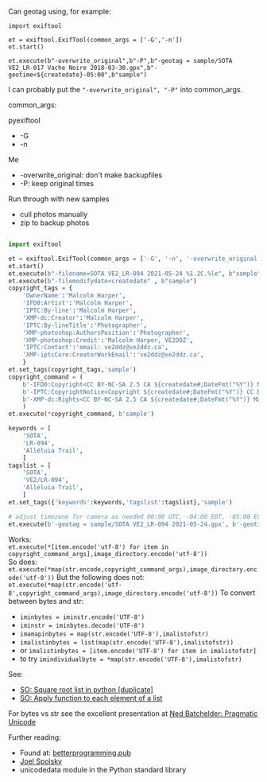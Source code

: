 Can geotag using, for example:

```[python]
import exiftool

et = exiftool.ExifTool(common_args = ['-G','-n'])
et.start()

et.execute(b"-overwrite_original",b"-P",b"-geotag = sample/SOTA VE2_LR-017 Vache Noire 2018-03-30.gpx",b"-geotime<${createdate}-05:00",b"sample")
```

I can probably put the `"-overwrite_original", "-P"` into common_args.

common_args:

pyexiftool

* -G
* -n

Me

* -overwrite_original: don't make backupfiles
* -P: keep original times

Run through with new samples

* cull photos manually
* zip to backup photos

```python

import exiftool

et = exiftool.ExifTool(common_args = ['-G', '-n', '-overwrite_original', '-P'])
et.start()
et.execute(b"-filename=SOTA VE2_LR-094 2021-05-24 %1.2C.%le", b"sample")
et.execute(b"-filemodifydate<createdate" , b"sample")
copyright_tags = {
    'OwnerName':'Malcolm Harper',
    'IFD0:Artist':'Malcolm Harper',
    'IPTC:By-line':'Malcolm Harper',
    'XMP-dc:Creator':'Malcolm Harper',
    'IPTC:By-lineTitle':'Photographer',
    'XMP-photoshop:AuthorsPosition':'Photographer',
    'XMP-photoshop:Credit':'Malcolm Harper, VE2DDZ',
    'IPTC:Contact':'email: ve2ddz@ve2ddz.ca',
    'XMP-iptcCore:CreatorWorkEmail':'ve2ddz@ve2ddz.ca',
    }
et.set_tags(copyright_tags,'sample')
copyright_command = (
    b'-IFD0:Copyright<CC BY-NC-SA 2.5 CA ${createdate#;DateFmt("%Y")} Malcolm Harper', 
    b'-IPTC:CopyrightNotice<Copyright ${createdate#;DateFmt("%Y")} CC BY-NC-SA 2.5 CA, Malcolm Harper', 
    b'-XMP-dc:Rights<CC BY-NC-SA 2.5 CA ${createdate#;DateFmt("%Y")} Malcolm Harper', 
    )
et.execute(*copyright_command, b'sample')

keywords = [
    'SOTA',
    'LR-094',
    'Alléluia Trail',
    ]
tagslist = [
    'SOTA',
    'VE2/LR-094',
    'Alléluia Trail',
    ]
et.set_tags({'keywords':keywords,'tagslist':tagslist},'sample')

# adjust timezone for camera as needed 00:00 UTC, -04:00 EDT, -05:00 EST
et.execute(b'-geotag = sample/SOTA VE2_LR-094 2021-05-24.gpx', b'-geotime<${createdate}-00:00', b'sample')
```
Works:  
`et.execute(*[item.encode('utf-8') for item in copyright_command_args],image_directory.encode('utf-8'))`  
So does:  
`et.execute(*map(str.encode,copyright_command_args),image_directory.encode('utf-8'))`
But the following does not:  
`et.execute(*map(str.encode('utf-8',copyright_command_args),image_directory.encode('utf-8'))`
To convert between bytes and str:

* `iminbytes = iminstr.encode('UTF-8')`
* `iminstr = iminbytes.decode('UTF-8')`
* `imamapinbytes = map(str.encode('UTF-8'),imalistofstr)`
* `imalistinbytes = list(map(str.encode('UTF-8'),imalistofstr))`
* or `imalistinbytes = [item.encode('UTF-8') for item in imalistofstr]`
* to try `imindividualbyte = *map(str.encode('UTF-8'),imalistofstr)`

See:

* [SO: Square root list in python [duplicate]](https://stackoverflow.com/q/67255843/236080)
* [SO: Apply function to each element of a list](https://stackoverflow.com/q/25082410/236080)

For bytes vs str see the excellent presentation at
[Ned Batchelder: Pragmatic Unicode](https://nedbatchelder.com/text/unipain.html)

Further reading:
* Found at: [betterprogramming.pub](https://betterprogramming.pub/strings-unicode-and-bytes-in-python-3-everything-you-always-wanted-to-know-27dc02ff2686)
* [Joel Spolsky](http://www.joelonsoftware.com/articles/Unicode.html)
* unicodedata module in the Python standard library